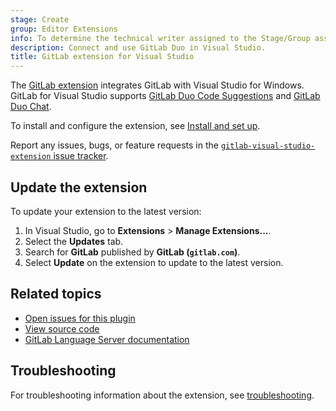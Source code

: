 ```yaml
---
stage: Create
group: Editor Extensions
info: To determine the technical writer assigned to the Stage/Group associated with this page, see https://handbook.gitlab.com/handbook/product/ux/technical-writing/#assignments
description: Connect and use GitLab Duo in Visual Studio.
title: GitLab extension for Visual Studio
---
```


The [GitLab extension](https://marketplace.visualstudio.com/items?itemName=GitLab.GitLabExtensionForVisualStudio)
integrates GitLab with Visual Studio for Windows. GitLab for Visual Studio supports
[GitLab Duo Code Suggestions](../../user/project/repository/code_suggestions/_index.md)
and [GitLab Duo Chat](../../user/gitlab_duo_chat/_index.md#use-gitlab-duo-chat-in-visual-studio-for-windows).

To install and configure the extension, see [Install and set up](setup.md).

Report any issues, bugs, or feature requests in the
[`gitlab-visual-studio-extension` issue tracker](https://gitlab.com/gitlab-org/editor-extensions/gitlab-visual-studio-extension/-/issues).

## Update the extension

To update your extension to the latest version:

1. In Visual Studio, go to **Extensions** > **Manage Extensions...**.
1. Select the **Updates** tab.
1. Search for **GitLab** published by **GitLab (`gitlab.com`)**.
1. Select **Update** on the extension to update to the latest version.

## Related topics

- [Open issues for this plugin](https://gitlab.com/gitlab-org/editor-extensions/gitlab-visual-studio-extension/-/issues/)
- [View source code](https://gitlab.com/gitlab-org/editor-extensions/gitlab-visual-studio-extension)
- [GitLab Language Server documentation](../language_server/_index.md)

## Troubleshooting

For troubleshooting information about the extension, see
[troubleshooting](visual_studio_troubleshooting.md).
